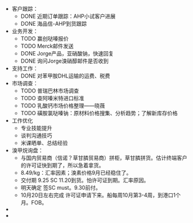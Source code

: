 - 客户跟踪：
	- DONE 近期订单跟踪：AHP小试客户进展
	- DONE 海品信-AHP到货跟踪
- 业务开发：
	- TODO 赢创哒嗪报价
	- TODO Merck邮件发送
	- DONE Jorge产品，亚硝酸钠，快速回复
	- DONE 询问Jorge溴硝醇邮件是否收到
- 支持工作：
	- DONE 对苯甲胺DHL运输的运费、税费
- 市场调查：
	- TODO 普瑞巴林市场调查
	- TODO 查阿嗪米特进口标准
	- TODO 乳酸钙市场价格整理——晓薇
	- TODO 磺胺氯哒嗪钠：原材料价格搜集、分析趋势；了解新库存价格
- 工作优化
	- 专业技能提升
	- 谈判沟通技巧
	- 米课晒单、总结经验
- 溴甲烷询盘：
	- 与国内贸易商（信诺？草甘膦贸易商）拼柜，草甘膦拼货。估计终端客户的许可证快到期了，所以急着拿货。
	- 8.49/kg：汇率因素；溴素价格9月已经稳住了。
	- 交付期 9.25 SC 11.20到货。怕许可证到期。汇率原因。
	- 明天确定 签SC must。9.30前付。
	- 10月20日左右完成 许可证申请下来。船每周10月第3-4周，到港口1个月。FOB。
-
-